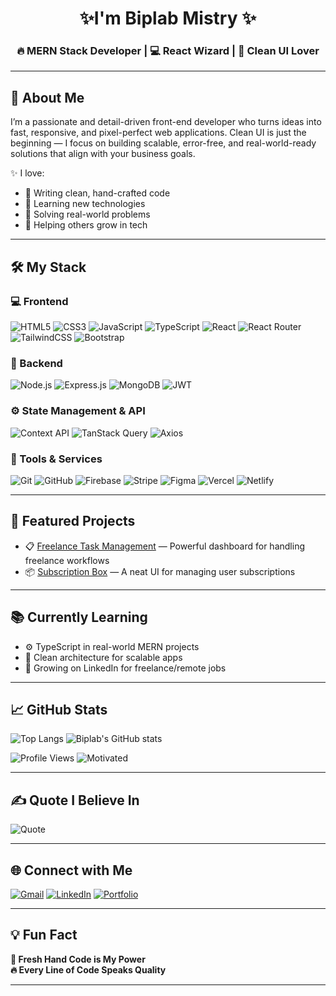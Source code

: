 <h1 align="center">✨I'm Biplab Mistry ✨</h1>
<h3 align="center">🔥 MERN Stack Developer | 💻 React Wizard | 🎯 Clean UI Lover</h3>

---

## 🚀 About Me

I’m a passionate and detail-driven front-end developer who turns ideas into fast, responsive, and pixel-perfect web applications. Clean UI is just the beginning — I focus on building scalable, error-free, and real-world-ready solutions that align with your business goals.

✨ I love:
- 🧼 Writing clean, hand-crafted code
- 🧠 Learning new technologies
- 🧩 Solving real-world problems
- 🤝 Helping others grow in tech

---

## 🛠️ My Stack

### 💻 Frontend
![HTML5](https://img.shields.io/badge/HTML5-E34F26?style=for-the-badge&logo=html5&logoColor=white)
![CSS3](https://img.shields.io/badge/CSS3-1572B6?style=for-the-badge&logo=css3&logoColor=white)
![JavaScript](https://img.shields.io/badge/JavaScript-F7DF1E?style=for-the-badge&logo=javascript&logoColor=black)
![TypeScript](https://img.shields.io/badge/TypeScript-3178C6?style=for-the-badge&logo=typescript&logoColor=white)
![React](https://img.shields.io/badge/React-20232a?style=for-the-badge&logo=react&logoColor=61DAFB)
![React Router](https://img.shields.io/badge/React_Router-CA4245?style=for-the-badge&logo=react-router&logoColor=white)
![TailwindCSS](https://img.shields.io/badge/TailwindCSS-38B2AC?style=for-the-badge&logo=tailwind-css&logoColor=white)
![Bootstrap](https://img.shields.io/badge/Bootstrap-563D7C?style=for-the-badge&logo=bootstrap&logoColor=white)


### 🧠 Backend
![Node.js](https://img.shields.io/badge/Node.js-6DA55F?style=for-the-badge&logo=node.js&logoColor=white)
![Express.js](https://img.shields.io/badge/Express.js-404D59?style=for-the-badge&logo=express&logoColor=white)
![MongoDB](https://img.shields.io/badge/MongoDB-4EA94B?style=for-the-badge&logo=mongodb&logoColor=white)
![JWT](https://img.shields.io/badge/JWT-000000?style=for-the-badge&logo=jsonwebtokens&logoColor=white)

### ⚙️ State Management & API
![Context API](https://img.shields.io/badge/Context_API-61DAFB?style=for-the-badge&logo=react&logoColor=black)
![TanStack Query](https://img.shields.io/badge/TanStack_Query-FF4154?style=for-the-badge&logo=react-query&logoColor=white)
![Axios](https://img.shields.io/badge/Axios-5A29E4?style=for-the-badge&logo=axios&logoColor=white)

### 🧰 Tools & Services
![Git](https://img.shields.io/badge/Git-F05032?style=for-the-badge&logo=git&logoColor=white)
![GitHub](https://img.shields.io/badge/GitHub-181717?style=for-the-badge&logo=github&logoColor=white)
![Firebase](https://img.shields.io/badge/Firebase-039BE5?style=for-the-badge&logo=firebase)
![Stripe](https://img.shields.io/badge/Stripe-008CDD?style=for-the-badge&logo=stripe&logoColor=white)
![Figma](https://img.shields.io/badge/Figma-F24E1E?style=for-the-badge&logo=figma&logoColor=white)
![Vercel](https://img.shields.io/badge/Vercel-000000?style=for-the-badge&logo=vercel&logoColor=white)
![Netlify](https://img.shields.io/badge/Netlify-00C7B7?style=for-the-badge&logo=netlify&logoColor=white)

---

## 📌 Featured Projects

- 📋 [Freelance Task Management](https://freelance-task-598e5.web.app/) — Powerful dashboard for handling freelance workflows
- 📦 [Subscription Box](https://subscription-box-ff435.web.app/) — A neat UI for managing user subscriptions

---

## 📚 Currently Learning

- ⚙️ TypeScript in real-world MERN projects
- 🧩 Clean architecture for scalable apps
- 🚀 Growing on LinkedIn for freelance/remote jobs

---

## 📈 GitHub Stats

![Top Langs](https://github-readme-stats.vercel.app/api/top-langs/?username=devbiplabmistry&layout=compact&theme=radical&hide_border=true)
![Biplab's GitHub stats](https://github-readme-stats.vercel.app/api?username=devbiplabmistry&show_icons=true&theme=radical&hide_border=true)

![Profile Views](https://komarev.com/ghpvc/?username=devbiplabmistry&color=blueviolet&style=flat-square)
![Motivated](https://img.shields.io/badge/Code--Lover-💖_React-blueviolet?style=flat-square)

---

## ✍️ Quote I Believe In

![Quote](https://quotes-github-readme.vercel.app/api?type=horizontal&theme=tokyonight)

---

## 🌐 Connect with Me

[![Gmail](https://img.shields.io/badge/Gmail-D14836?style=for-the-badge&logo=gmail&logoColor=white)](mailto:bmistry0908@gmail.com)
[![LinkedIn](https://img.shields.io/badge/LinkedIn-0077B5?style=for-the-badge&logo=linkedin&logoColor=white)](https://www.linkedin.com/in/biplabkm/)
[![Portfolio](https://img.shields.io/badge/Portfolio-FF7139?style=for-the-badge&logo=firefox&logoColor=white)](https://transcendent-manatee-bff2dd.netlify.app/)

---

## 💡 Fun Fact

**💪 Fresh Hand Code is My Power**  
**🔥 Every Line of Code Speaks Quality**

---

<!-- Made with ❤️ by Biplab Mistry -->
